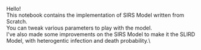 Hello! \
This notebook contains the implementation of SIRS Model written from Scratch.\
You can tweak various parameters to play with the model.\
I've also made some improvements on the SIRS Model to make it the SLIRD Model, with heterogentic infection and death probability.\
